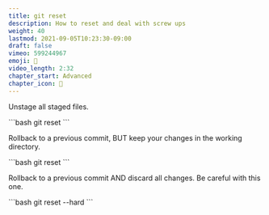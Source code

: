 ```yaml
---
title: git reset
description: How to reset and deal with screw ups
weight: 40
lastmod: 2021-09-05T10:23:30-09:00
draft: false
vimeo: 599244967
emoji: 🔨
video_length: 2:32
chapter_start: Advanced
chapter_icon: 🔨
---
```


Unstage all staged files.

<File name="command line">
  <Terminal />
</File>
```bash
git reset
```

Rollback to a previous commit, BUT keep your changes in the working directory.

<File name="command line">
  <Terminal />
</File>
```bash
git reset <commit-ID>
```

Rollback to a previous commit AND discard all changes. Be careful with this one.

<File name="command line">
  <Terminal />
</File>
```bash
git reset <commit-ID> --hard
```
